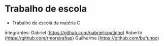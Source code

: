 # Trabalho de escola
- Trabalho de escola da matéria C

 integrantes: 
 Gabriel    (https://github.com/gabrieljcoutinho)
 Roberto    (https://github.com/rmoreirafiap)
 Guilherme  (https://github.com/bufungo)
